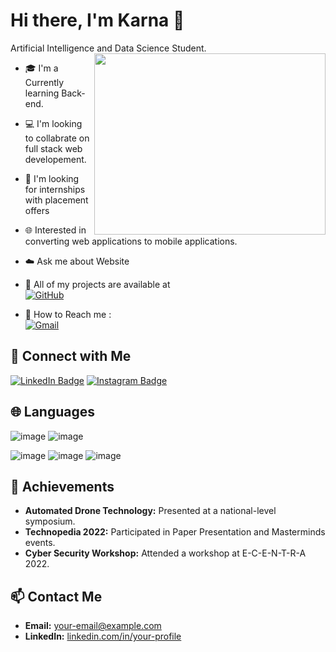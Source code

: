 # Hi there, I'm Karna 👋

Artificial Intelligence and Data Science Student.
<img align="right" width="370" height="290" src="https://i.pinimg.com/originals/47/f0/34/47f0342cec72b800463bf003eac1257e.gif">

- 🎓 I'm a Currently learning Back-end.
- 💻 I'm looking to collabrate on full stack web developement.
- 🌟 I'm looking for internships with placement offers
- 🌐 Interested in converting web applications to mobile applications.
- ☁️ Ask me about Website
- 🌟 All of my projects are available at  
  [![GitHub](https://img.shields.io/badge/GitHub-100000?style=for-the-badge&logo=github&logoColor=white)](https://github.com/Manikandan306?tab=repositories)

- 📧 How to Reach me :
<br /> [![Gmail](https://img.shields.io/badge/Gmail-D14836?style=for-the-badge&logo=gmail&logoColor=white)](mailto:manikandan.sec21@gmail.com)


## 🔗 Connect with Me
[![LinkedIn Badge](https://github.com/user-attachments/assets/2c077c22-a64e-4cbd-8558-3680edf20b4a)](https://www.linkedin.com/in/manikandan306)
[![Instagram Badge](https://github.com/user-attachments/assets/01fd6e71-d0bf-4a2a-a304-3991eea61ec2)](https://www.instagram.com/karna_editor_)


## 🌐 Languages
![image](https://github.com/user-attachments/assets/d1b32f4a-d587-4eaf-bb8c-013d16c1768a)
![image](https://github.com/user-attachments/assets/e9a228f4-ab44-43e7-8225-649a5e835528)

![image](https://github.com/user-attachments/assets/f966f5d6-9337-4ce6-bd4c-a0e621a4ae01)
![image](https://github.com/user-attachments/assets/10b2848d-94be-4498-abac-af2bf50a07a8)
![image](https://github.com/user-attachments/assets/3bad1a33-5e84-497d-8d5e-b070fc57a33f)





## 🎉 Achievements
- **Automated Drone Technology:** Presented at a national-level symposium.
- **Technopedia 2022:** Participated in Paper Presentation and Masterminds events.
- **Cyber Security Workshop:** Attended a workshop at E-C-E-N-T-R-A 2022.

## 📫 Contact Me
- **Email:** [your-email@example.com](mailto:your-email@example.com)
- **LinkedIn:** [linkedin.com/in/your-profile](https://linkedin.com/in/your-profile)
